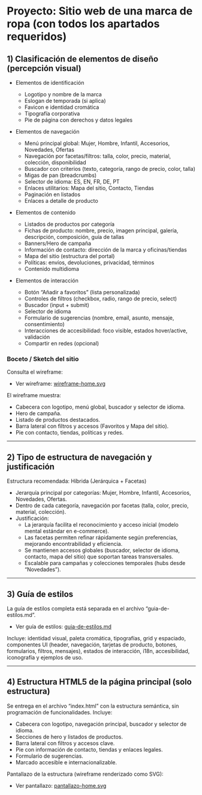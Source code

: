 # Proyecto: Sitio web de una marca de ropa (con todos los apartados requeridos)

## 1) Clasificación de elementos de diseño (percepción visual)

- Elementos de identificación
  - Logotipo y nombre de la marca
  - Eslogan de temporada (si aplica)
  - Favicon e identidad cromática
  - Tipografía corporativa
  - Pie de página con derechos y datos legales

- Elementos de navegación
  - Menú principal global: Mujer, Hombre, Infantil, Accesorios, Novedades, Ofertas
  - Navegación por facetas/filtros: talla, color, precio, material, colección, disponibilidad
  - Buscador con criterios (texto, categoría, rango de precio, color, talla)
  - Migas de pan (breadcrumbs)
  - Selector de idioma: ES, EN, FR, DE, PT
  - Enlaces utilitarios: Mapa del sitio, Contacto, Tiendas
  - Paginación en listados
  - Enlaces a detalle de producto

- Elementos de contenido
  - Listados de productos por categoría
  - Fichas de producto: nombre, precio, imagen principal, galería, descripción, composición, guía de tallas
  - Banners/Hero de campaña
  - Información de contacto: dirección de la marca y oficinas/tiendas
  - Mapa del sitio (estructura del portal)
  - Políticas: envíos, devoluciones, privacidad, términos
  - Contenido multidioma

- Elementos de interacción
  - Botón “Añadir a favoritos” (lista personalizada)
  - Controles de filtros (checkbox, radio, rango de precio, select)
  - Buscador (input + submit)
  - Selector de idioma
  - Formulario de sugerencias (nombre, email, asunto, mensaje, consentimiento)
  - Interacciones de accesibilidad: foco visible, estados hover/active, validación
  - Compartir en redes (opcional)

### Boceto / Sketch del sitio
Consulta el wireframe:
- Ver wireframe: [wireframe-home.svg](wireframe-home.svg)

El wireframe muestra:
- Cabecera con logotipo, menú global, buscador y selector de idioma.
- Hero de campaña.
- Listado de productos destacados.
- Barra lateral con filtros y accesos (Favoritos y Mapa del sitio).
- Pie con contacto, tiendas, políticas y redes.

---

## 2) Tipo de estructura de navegación y justificación

Estructura recomendada: Híbrida (Jerárquica + Facetas)
- Jerarquía principal por categorías: Mujer, Hombre, Infantil, Accesorios, Novedades, Ofertas.
- Dentro de cada categoría, navegación por facetas (talla, color, precio, material, colección).
- Justificación:
  - La jerarquía facilita el reconocimiento y acceso inicial (modelo mental estándar en e-commerce).
  - Las facetas permiten refinar rápidamente según preferencias, mejorando encontrabilidad y eficiencia.
  - Se mantienen accesos globales (buscador, selector de idioma, contacto, mapa del sitio) que soportan tareas transversales.
  - Escalable para campañas y colecciones temporales (hubs desde “Novedades”).

---

## 3) Guía de estilos
La guía de estilos completa está separada en el archivo “guia-de-estilos.md”.

- Ver guía de estilos: [guia-de-estilos.md](guia-de-estilos.md)

Incluye: identidad visual, paleta cromática, tipografías, grid y espaciado, componentes UI (header, navegación, tarjetas de producto, botones, formularios, filtros, mensajes), estados de interacción, i18n, accesibilidad, iconografía y ejemplos de uso.

---

## 4) Estructura HTML5 de la página principal (solo estructura)
Se entrega en el archivo “index.html” con la estructura semántica, sin programación de funcionalidades. Incluye:
- Cabecera con logotipo, navegación principal, buscador y selector de idioma.
- Secciones de hero y listados de productos.
- Barra lateral con filtros y accesos clave.
- Pie con información de contacto, tiendas y enlaces legales.
- Formulario de sugerencias.
- Marcado accesible e internacionalizable.

Pantallazo de la estructura (wireframe renderizado como SVG):
- Ver pantallazo: [pantallazo-home.svg](pantallazo-home.svg)